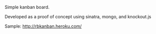 Simple kanban board.

Developed as a proof of concept using sinatra, mongo, and knockout.js

Sample: http://rbkanban.heroku.com/
